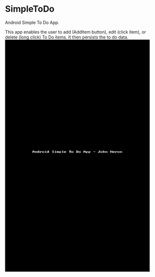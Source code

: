 # SimpleToDo
Android Simple To Do App.

This app enables the user to add (AddItem button), edit (click item), or delete (long click) To Do items. It then persists the to do data.
![MyImage](https://github.com/jheron/SimpleToDo/blob/master/ToDo.gif)
